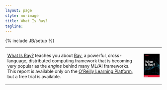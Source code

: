 ```yaml
---
layout: page
style: no-image
title: What Is Ray?
tagline:
---
```

{% include JB/setup %}

<table>
<tr>
<td>
    <p><a href="https://learning.oreilly.com/library/view/what-is-ray/9781492085768/" target="oreilly">What Is Ray?</a> teaches you about <a href="https://ray.io">Ray</a>, a powerful, cross-language, distributed computing framework that is becoming very popular as the <em>engine</em> behind many ML/AI frameworks. This report is available only on the <a href="https://learning.oreilly.com/library/view/what-is-ray/9781492085768/" target="oreilly">O'Reilly Learning Platform</a>, but a free trial is available.</p>
</td>
<td class="what-is-ray-cell">
    <a href="https://learning.oreilly.com/library/view/what-is-ray/9781492085768/" target="oreilly"><img src="/assets/images/WhatIsRay.jpg" alt="What Is Ray?"/></a>
</td>
</tr>
</table>
